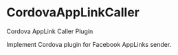 # CordovaAppLinkCaller
Cordova AppLink Caller Plugin

Implement Cordova plugin for Facebook AppLinks sender.
